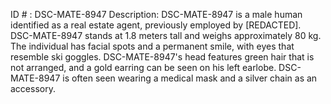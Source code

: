 ID # : DSC-MATE-8947
Description: DSC-MATE-8947 is a male human identified as a real estate agent, previously employed by [REDACTED]. DSC-MATE-8947 stands at 1.8 meters tall and weighs approximately 80 kg. The individual has facial spots and a permanent smile, with eyes that resemble ski goggles. DSC-MATE-8947's head features green hair that is not arranged, and a gold earring can be seen on his left earlobe. DSC-MATE-8947 is often seen wearing a medical mask and a silver chain as an accessory.